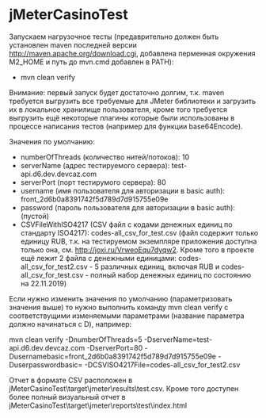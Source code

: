# jMeterCasinoTest

Запускаем нагрузочное тесты (предаврительно должен быть установлен maven последней версии http://maven.apache.org/download.cgi, добавлена перменная окружения M2_HOME и путь до mvn.cmd добавлен в PATH):

- mvn clean verify 

Внимание: первый запуск будет достаточно долгим, т.к. maven требуется выгрузить все требуемые для JMeter библиотеки и загрузить их в локальное хранилище пользователя, кроме того требуется выгрузить ещё некоторые плагины которые были использованы в процессе написания тестов (например для функции base64Encode).  

Значения по умолчанию:

- numberOfThreads (количество нитей/потоков): 10
- serverName (адрес тестируемого сервера): test-api.d6.dev.devcaz.com
- serverPort (порт тестирумого сервера): 80
- username (имя пользователя для авторизации в basic auth): front_2d6b0a8391742f5d789d7d915755e09e
- password (пароль пользователя для авторизации в basic auth): (пустой)
- CSVFileWithISO4217 (CSV файл с кодами денежных единиц по стандарту ISO4217): codes-all_csv_for_test.csv (файл содержит только единицу RUB, т.к. на тестируемом экземпляре приложения доступна только она, см. http://joxi.ru/VrweoEqu7dyqw2. Кроме того в проекте ещё лежит 2 файла с денежными единицами: codes-all_csv_for_test2.csv - 5 различных единиц, включая RUB и codes-all_csv_for_test.csv - полный набор денежных единиц по состоянию на 22.11.2019)

Если нужно изменить значения по умолчанию (параметризовать значения выше) то нужно выполнить команду mvn clean verify с соответствущими изменяемыми параметрами (название параметра должно начинаться с D), например:

mvn clean verify -DnumberOfThreads=5 -DserverName=test-api.d6.dev.devcaz.com -DserverPort=80 -Dusernamebasic=front_2d6b0a8391742f5d789d7d915755e09e -Duserpasswordbasic= -DCSVISO4217File=codes-all_csv_for_test2.csv

Отчет в формате CSV расположен в jMeterCasinoTest\target\jmeter\results\test.csv. Кроме того доступен более полный визуальный отчет в jMeterCasinoTest\target\jmeter\reports\test\index.html 
